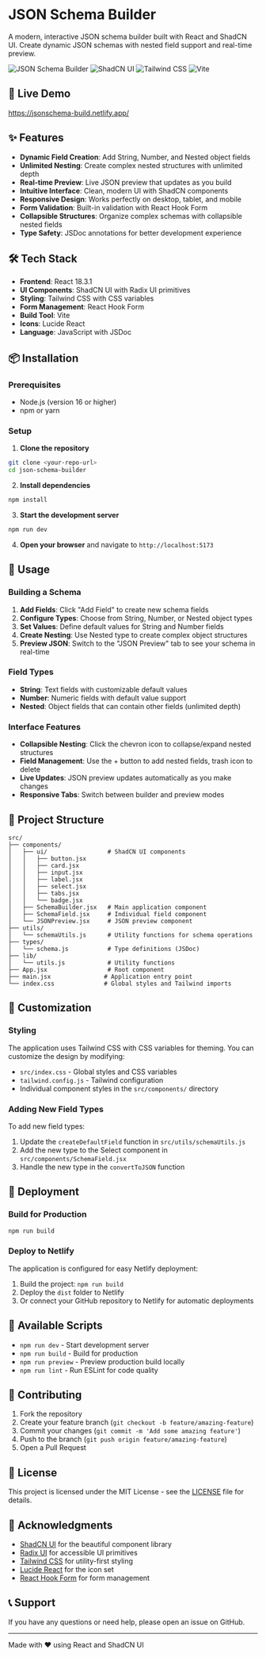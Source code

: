 # JSON Schema Builder

A modern, interactive JSON schema builder built with React and ShadCN UI. Create dynamic JSON schemas with nested field support and real-time preview.

![JSON Schema Builder](https://img.shields.io/badge/React-18.3.1-blue)
![ShadCN UI](https://img.shields.io/badge/ShadCN-UI-green)
![Tailwind CSS](https://img.shields.io/badge/Tailwind-CSS-blue)
![Vite](https://img.shields.io/badge/Vite-5.4.2-purple)

## 🚀 Live Demo
https://jsonschema-build.netlify.app/


## ✨ Features

- **Dynamic Field Creation**: Add String, Number, and Nested object fields
- **Unlimited Nesting**: Create complex nested structures with unlimited depth
- **Real-time Preview**: Live JSON preview that updates as you build
- **Intuitive Interface**: Clean, modern UI with ShadCN components
- **Responsive Design**: Works perfectly on desktop, tablet, and mobile
- **Form Validation**: Built-in validation with React Hook Form
- **Collapsible Structures**: Organize complex schemas with collapsible nested fields
- **Type Safety**: JSDoc annotations for better development experience

## 🛠️ Tech Stack

- **Frontend**: React 18.3.1
- **UI Components**: ShadCN UI with Radix UI primitives
- **Styling**: Tailwind CSS with CSS variables
- **Form Management**: React Hook Form
- **Build Tool**: Vite
- **Icons**: Lucide React
- **Language**: JavaScript with JSDoc

## 📦 Installation

### Prerequisites

- Node.js (version 16 or higher)
- npm or yarn

### Setup

1. **Clone the repository**
```bash
git clone <your-repo-url>
cd json-schema-builder
```

2. **Install dependencies**
```bash
npm install
```

3. **Start the development server**
```bash
npm run dev
```

4. **Open your browser** and navigate to `http://localhost:5173`

## 🎯 Usage

### Building a Schema

1. **Add Fields**: Click "Add Field" to create new schema fields
2. **Configure Types**: Choose from String, Number, or Nested object types
3. **Set Values**: Define default values for String and Number fields
4. **Create Nesting**: Use Nested type to create complex object structures
5. **Preview JSON**: Switch to the "JSON Preview" tab to see your schema in real-time

### Field Types

- **String**: Text fields with customizable default values
- **Number**: Numeric fields with default value support
- **Nested**: Object fields that can contain other fields (unlimited depth)

### Interface Features

- **Collapsible Nesting**: Click the chevron icon to collapse/expand nested structures
- **Field Management**: Use the + button to add nested fields, trash icon to delete
- **Live Updates**: JSON preview updates automatically as you make changes
- **Responsive Tabs**: Switch between builder and preview modes

## 📁 Project Structure

```
src/
├── components/
│   ├── ui/                 # ShadCN UI components
│   │   ├── button.jsx
│   │   ├── card.jsx
│   │   ├── input.jsx
│   │   ├── label.jsx
│   │   ├── select.jsx
│   │   ├── tabs.jsx
│   │   └── badge.jsx
│   ├── SchemaBuilder.jsx   # Main application component
│   ├── SchemaField.jsx     # Individual field component
│   └── JSONPreview.jsx     # JSON preview component
├── utils/
│   └── schemaUtils.js      # Utility functions for schema operations
├── types/
│   └── schema.js           # Type definitions (JSDoc)
├── lib/
│   └── utils.js            # Utility functions
├── App.jsx                 # Root component
├── main.jsx               # Application entry point
└── index.css              # Global styles and Tailwind imports
```

## 🎨 Customization

### Styling

The application uses Tailwind CSS with CSS variables for theming. You can customize the design by modifying:

- `src/index.css` - Global styles and CSS variables
- `tailwind.config.js` - Tailwind configuration
- Individual component styles in the `src/components/` directory

### Adding New Field Types

To add new field types:

1. Update the `createDefaultField` function in `src/utils/schemaUtils.js`
2. Add the new type to the Select component in `src/components/SchemaField.jsx`
3. Handle the new type in the `convertToJSON` function

## 🚀 Deployment

### Build for Production

```bash
npm run build
```

### Deploy to Netlify

The application is configured for easy Netlify deployment:

1. Build the project: `npm run build`
2. Deploy the `dist` folder to Netlify
3. Or connect your GitHub repository to Netlify for automatic deployments


## 📝 Available Scripts

- `npm run dev` - Start development server
- `npm run build` - Build for production
- `npm run preview` - Preview production build locally
- `npm run lint` - Run ESLint for code quality

## 🤝 Contributing

1. Fork the repository
2. Create your feature branch (`git checkout -b feature/amazing-feature`)
3. Commit your changes (`git commit -m 'Add some amazing feature'`)
4. Push to the branch (`git push origin feature/amazing-feature`)
5. Open a Pull Request

## 📄 License

This project is licensed under the MIT License - see the [LICENSE](LICENSE) file for details.

## 🙏 Acknowledgments

- [ShadCN UI](https://ui.shadcn.com/) for the beautiful component library
- [Radix UI](https://www.radix-ui.com/) for accessible UI primitives
- [Tailwind CSS](https://tailwindcss.com/) for utility-first styling
- [Lucide React](https://lucide.dev/) for the icon set
- [React Hook Form](https://react-hook-form.com/) for form management

## 📞 Support

If you have any questions or need help, please open an issue on GitHub.

---

Made with ❤️ using React and ShadCN UI
